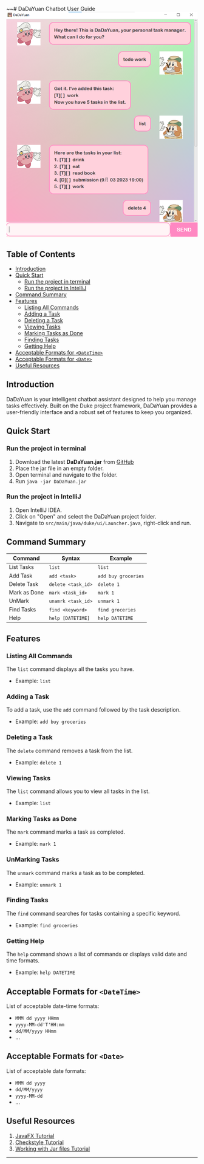 ~~# DaDaYuan Chatbot User Guide
![Ui](./Ui.png)

## Table of Contents

- [Introduction](#introduction)
- [Quick Start](#quick-start)
    - [Run the project in terminal](#run-the-project-in-terminal)
    - [Run the project in IntelliJ](#run-the-project-in-intellij)
- [Command Summary](#command-summary)
- [Features](#features)
    * [Listing All Commands](#listing-all-commands)
    * [Adding a Task](#adding-a-task)
    * [Deleting a Task](#deleting-a-task)
    * [Viewing Tasks](#viewing-tasks)
    * [Marking Tasks as Done](#marking-tasks-as-done)
    * [Finding Tasks](#finding-tasks)
    * [Getting Help](#getting-help)
- [Acceptable Formats for `<DateTime>`](#acceptable-formats-for-datetime)
- [Acceptable Formats for `<Date>`](#acceptable-formats-for-date)
- [Useful Resources](#useful-resources)

## Introduction

DaDaYuan is your intelligent chatbot assistant designed to help you manage tasks effectively. Built on the Duke project framework, DaDaYuan provides a user-friendly interface and a robust set of features to keep you organized.

## Quick Start

### Run the project in terminal

1. Download the latest **DaDaYuan.jar** from [GitHub](#)
2. Place the jar file in an empty folder.
3. Open terminal and navigate to the folder.
4. Run `java -jar DaDaYuan.jar`

### Run the project in IntelliJ

1. Open IntelliJ IDEA.
2. Click on "Open" and select the DaDaYuan project folder.
3. Navigate to `src/main/java/duke/ui/Launcher.java`, right-click and run.

## Command Summary

| Command      | Syntax             | Example             |
|--------------|--------------------|---------------------|
| List Tasks   | `list`             | `list`              |
| Add Task     | `add <task>`       | `add buy groceries` |
| Delete Task  | `delete <task_id>` | `delete 1`          |
| Mark as Done | `mark <task_id>`   | `mark 1`            |
| UnMark       | `unamrk <task_id>` | `unmark 1`          |
| Find Tasks   | `find <keyword>`   | `find groceries`    |
| Help         | `help [DATETIME]`  | `help DATETIME`     |

## Features

### Listing All Commands
The `list` command displays all the tasks you have.
- Example: `list`

### Adding a Task
To add a task, use the `add` command followed by the task description.
- Example: `add buy groceries`

### Deleting a Task
The `delete` command removes a task from the list.
- Example: `delete 1`

### Viewing Tasks
The `list` command allows you to view all tasks in the list.
- Example: `list`

### Marking Tasks as Done
The `mark` command marks a task as completed.
- Example: `mark 1`

### UnMarking Tasks
The `unmark` command marks a task as to be completed.
- Example: `unmark 1`

### Finding Tasks
The `find` command searches for tasks containing a specific keyword.
- Example: `find groceries`

### Getting Help
The `help` command shows a list of commands or displays valid date and time formats.
- Example: `help DATETIME`

## Acceptable Formats for `<DateTime>`

List of acceptable date-time formats:
- `MMM dd yyyy HHmm`
- `yyyy-MM-dd'T'HH:mm`
- `dd/MM/yyyy HHmm`
- ...

## Acceptable Formats for `<Date>`

List of acceptable date formats:
- `MMM dd yyyy`
- `dd/MM/yyyy`
- `yyyy-MM-dd`
- ...

## Useful Resources

1. [JavaFX Tutorial](https://se-education.org/guides/tutorials/javaFx.html)
2. [Checkstyle Tutorial](https://se-education.org/guides/tutorials/checkstyle.html)
3. [Working with Jar files Tutorial](https://se-education.org/guides/tutorials/jar.html)

---
